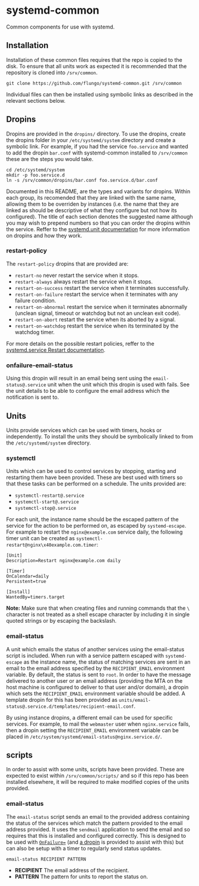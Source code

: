 # systemd-common

Common components for use with systemd.

## Installation

Installation of these common files requires that the repo is copied to the disk. To ensure that all units work as expected it is recommended that the repository is cloned into `/srv/common`.

```
git clone https://github.com/flungo/systemd-common.git /srv/common
```

Individual files can then be installed using symbolic links as described in the relevant sections below.

## Dropins

Dropins are provided in the `dropins/` directory. To use the dropins, create the dropins folder in your `/etc/systemd/system` directory and create a symbolic link. For example, if you had the service `foo.service` and wanted to add the dropin `bar.conf` with systemd-common installed to `/srv/common` these are the steps you would take.

```
cd /etc/systemd/system
mkdir -p foo.service.d
ln -s /srv/common/dropins/bar.conf foo.service.d/bar.conf
```

Documented in this README, are the types and variants for dropins. Within each group, its recomended that they are linked with the same name, allowing them to be overriden by instances (i.e. the name that they are linked as should be descriptive of what they configure but not how its configured). The title of each section denotes the suggested name although you may wish to prepend numbers so that you can order the dropins within the service. Reffer to the [systemd.unit documentation](https://www.freedesktop.org/software/systemd/man/systemd.unit.html) for more information on dropins and how they work.

### restart-policy

The `restart-policy` dropins that are provided are:

- `restart-no` never restart the service when it stops.
- `restart-always` always restart the service when it stops.
- `restart-on-success` restart the service when it terminates successfully.
- `restart-on-failure` restart the service when it terminates with any failure condition.
- `restart-on-abnormal` restart the service when it terminates abnormally (unclean signal, timeout or watchdog but not an unclean exit code).
- `restart-on-abort` restart the service when its aborted by a signal.
- `restart-on-watchdog` restart the service when its terminated by the watchdog timer.

For more details on the possible restart policies, reffer to the [systemd.service Restart documentation](https://www.freedesktop.org/software/systemd/man/systemd.service.html#Restart=).

### onfailure-email-status

Using this dropin will result in an email being sent using the `email-status@.service` unit when the unit which this dropin is used with fails. See the unit details to be able to configure the email address which the notification is sent to.

## Units

Units provide services which can be used with timers, hooks or independently. To install the units they should be symbolically linked to from the `/etc/systemd/system` directory.

### systemctl

Units which can be used to control services by stopping, starting and restarting them have been provided. These are best used with timers so that these tasks can be performed on a schedule. The units provided are:

- `systemctl-restart@.service`
- `systemctl-start@.service`
- `systemctl-stop@.service`

For each unit, the instance name should be the escaped pattern of the service for the action to be performed on, as escaped by `systemd-escape`. For example to restart the `nginx@example.com` service daily, the following timer unit can be created as `systemctl-restart@nginx\x40example.com.timer`:

```
[Unit]
Description=Restart nginx@example.com daily

[Timer]
OnCalendar=daily
Persistent=true

[Install]
WantedBy=timers.target
```

**Note:** Make sure that when creating files and running commands that the `\` character is not treated as a shell escape character by including it in single quoted strings or by escaping the backslash.

### email-status

A unit which emails the status of another services using the email-status script is included. When run with a service pattern escaped with `systemd-escape` as the instance name, the status of matching services are sent in an email to the email address specified by the `RECIPIENT_EMAIL` environment variable. By default, the status is sent to `root`. In order to have the message delivered to another user or an email address (providing the MTA on the host machine is configured to deliver to that user and/or domain), a dropin which sets the `RECIPIENT_EMAIL` environment variable should be added. A template dropin for this has been provided as `units/email-status@.service.d/templates/recipient-email.conf`.

By using instance dropins, a different email can be used for specific services. For example, to mail the `webmaster` user when `nginx.service` fails, then a dropin setting the `RECIPIENT_EMAIL` environment variable can be placed in `/etc/system/systemd/email-status@nginx.service.d/`.

## scripts

In order to assist with some units, scripts have been provided. These are expected to exist within `/srv/common/scripts/` and so if this repo has been installed elsewhere, it will be required to make modified copies of the units provided.

### email-status

The `email-status` script sends an email to the provided address containing the status of the services which match the pattern provided to the email address provided. It uses the `sendmail` application to send the email and so requires that this is installed and configured correctly. This is designed to be used with [`OnFailure=`](https://www.freedesktop.org/software/systemd/man/systemd.unit.html#OnFailure=) (and [a dropin](#onfailure-email-status) is provided to assist with this) but can also be setup with a timer to regularly send status updates.

```
email-status RECIPIENT PATTERN
```

- **RECIPIENT** The email address of the recipient.
- **PATTERN** The pattern for units to report the status on.

